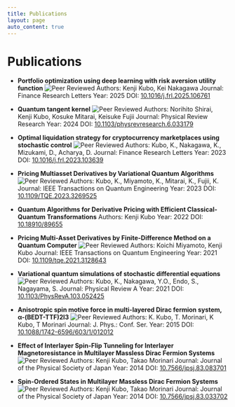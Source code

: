 ```yaml
---
title: Publications
layout: page
auto_content: true
---
```


# Publications

- **Portfolio optimization using deep learning with risk aversion utility function** ![Peer Reviewed](https://img.shields.io/badge/Peer-Reviewed-blue)
  Authors: Kenji Kubo, Kei Nakagawa
  Journal: Finance Research Letters
  Year: 2025
  DOI: [10.1016/j.frl.2025.106761](https://doi.org/10.1016/j.frl.2025.106761)

- **Quantum tangent kernel** ![Peer Reviewed](https://img.shields.io/badge/Peer-Reviewed-blue)
  Authors: Norihito Shirai, Kenji Kubo, Kosuke Mitarai, Keisuke Fujii
  Journal: Physical Review Research
  Year: 2024
  DOI: [10.1103/physrevresearch.6.033179](https://doi.org/10.1103/physrevresearch.6.033179)

- **Optimal liquidation strategy for cryptocurrency marketplaces using stochastic control** ![Peer Reviewed](https://img.shields.io/badge/Peer-Reviewed-blue)
  Authors: Kubo, K., Nakagawa, K., Mizukami, D., Acharya, D.
  Journal: Finance Research Letters
  Year: 2023
  DOI: [10.1016/j.frl.2023.103639](https://doi.org/10.1016/j.frl.2023.103639)

- **Pricing Multiasset Derivatives by Variational Quantum Algorithms** ![Peer Reviewed](https://img.shields.io/badge/Peer-Reviewed-blue)
  Authors: Kubo, K., Miyamoto, K., Mitarai, K., Fujii, K.
  Journal: IEEE Transactions on Quantum Engineering
  Year: 2023
  DOI: [10.1109/TQE.2023.3269525](https://doi.org/10.1109/TQE.2023.3269525)

- **Quantum Algorithms for Derivative Pricing with Efficient Classical-Quantum Transformations**
  Authors: Kenji Kubo
  Year: 2022
  DOI: [10.18910/89655](https://doi.org/10.18910/89655)

- **Pricing Multi-Asset Derivatives by Finite-Difference Method on a Quantum Computer** ![Peer Reviewed](https://img.shields.io/badge/Peer-Reviewed-blue)
  Authors: Koichi Miyamoto, Kenji Kubo
  Journal: IEEE Transactions on Quantum Engineering
  Year: 2021
  DOI: [10.1109/tqe.2021.3128643](https://doi.org/10.1109/tqe.2021.3128643)

- **Variational quantum simulations of stochastic differential equations** ![Peer Reviewed](https://img.shields.io/badge/Peer-Reviewed-blue)
  Authors: Kubo, K., Nakagawa, Y.O., Endo, S., Nagayama, S.
  Journal: Physical Review A
  Year: 2021
  DOI: [10.1103/PhysRevA.103.052425](https://doi.org/10.1103/PhysRevA.103.052425)

- **Anisotropic spin motive force in multi-layered Dirac fermion system, α-(BEDT-TTF)2I3** ![Peer Reviewed](https://img.shields.io/badge/Peer-Reviewed-blue)
  Authors: K. Kubo, T. Morinari, K Kubo, T Morinari
  Journal: J. Phys.: Conf. Ser.
  Year: 2015
  DOI: [10.1088/1742-6596/603/1/012012](https://doi.org/10.1088/1742-6596/603/1/012012)

- **Effect of Interlayer Spin-Flip Tunneling for Interlayer Magnetoresistance in Multilayer Massless Dirac Fermion Systems** ![Peer Reviewed](https://img.shields.io/badge/Peer-Reviewed-blue)
  Authors: Kenji Kubo, Takao Morinari
  Journal: Journal of the Physical Society of Japan
  Year: 2014
  DOI: [10.7566/jpsj.83.083701](https://doi.org/10.7566/jpsj.83.083701)

- **Spin-Ordered States in Multilayer Massless Dirac Fermion Systems** ![Peer Reviewed](https://img.shields.io/badge/Peer-Reviewed-blue)
  Authors: Kenji Kubo, Takao Morinari
  Journal: Journal of the Physical Society of Japan
  Year: 2014
  DOI: [10.7566/jpsj.83.033702](https://doi.org/10.7566/jpsj.83.033702)


